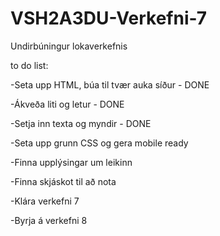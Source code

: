 # VSH2A3DU-Verkefni-7
Undirbúningur lokaverkefnis

to do list:

-Seta upp HTML, búa til tvær auka síður - DONE

-Ákveða liti og letur - DONE

-Setja inn texta og myndir - DONE

-Seta upp grunn CSS og gera mobile ready

-Finna upplýsingar um leikinn

-Finna skjáskot til að nota

-Klára verkefni 7

-Byrja á verkefni 8
